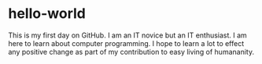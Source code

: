 # hello-world
This is my first day on GitHub.
I am an IT novice but an IT enthusiast. I am here to learn about computer programming. I hope to learn a lot to effect any positive change as part of my contribution to easy living of humananity.
